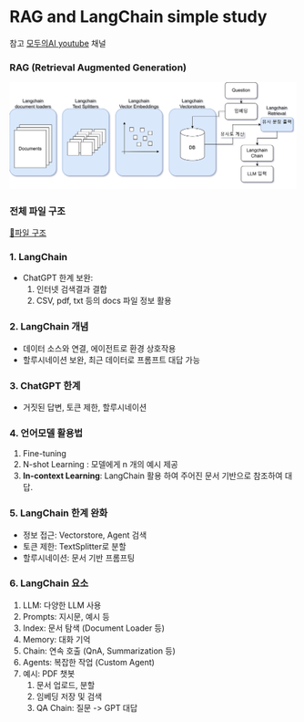 # RAG and LangChain simple study
참고 [모두의AI youtube](https://www.youtube.com/@AI-km1yn) 채널

### RAG (Retrieval Augmented Generation)
![RAG](img/Langchain_retrieval.png)

### 전체 파일 구조
[📂파일 구조](./list.md)

### 1. LangChain
- ChatGPT 한계 보완: 
  1. 인터넷 검색결과 결합
  2. CSV, pdf, txt 등의 docs 파일 정보 활용

### 2. LangChain 개념
- 데이터 소스와 연결, 에이전트로 환경 상호작용
- 할루시네이션 보완, 최근 데이터로 프롬프트 대답 가능

### 3. ChatGPT 한계
- 거짓된 답변, 토큰 제한, 할루시네이션

### 4. 언어모델 활용법
1. Fine-tuning
2. N-shot Learning : 모델에게 n 개의 예시 제공
3. **In-context Learning**: LangChain 활용 하여 주어진 문서 기반으로 참조하여 대답.

### 5. LangChain 한계 완화
- 정보 접근: Vectorstore, Agent 검색
- 토큰 제한: TextSplitter로 분할
- 할루시네이션: 문서 기반 프롬프팅

### 6. LangChain 요소
1. LLM: 다양한 LLM 사용
2. Prompts: 지시문, 예시 등
3. Index: 문서 탐색 (Document Loader 등)
4. Memory: 대화 기억
5. Chain: 연속 호출 (QnA, Summarization 등)
6. Agents: 복잡한 작업 (Custom Agent)
7. 예시: PDF 챗봇
   1. 문서 업로드, 분할
   2. 임베딩 저장 및 검색
   3. QA Chain: 질문 -> GPT 대답